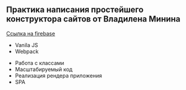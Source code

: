 ## Практика написания простейшего конструктора сайтов от Владилена Минина

[Ссылка на firebase](https://vladilen-constructor.web.app/ "перейти на сайт") <br>

- Vanila JS
- Webpack
+ Работа с классами
+ Масштабируемый код
+ Реализация рендера приложения
+ SPA
